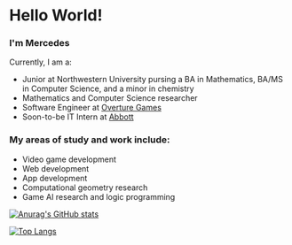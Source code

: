 # Hello World!

### I'm Mercedes
Currently, I am a:
- Junior at Northwestern University pursing a BA in Mathematics, BA/MS in Computer Science, and a minor in chemistry
- Mathematics and Computer Science researcher
- Software Engineer at [Overture Games](https://www.overture.games/)
- Soon-to-be IT Intern at [Abbott](https://www.abbott.com/)

### My areas of study and work include:
- Video game development
- Web development
- App development
- Computational geometry research
- Game AI research and logic programming

[![Anurag's GitHub stats](https://github-readme-stats.vercel.app/api?username=mercedes-sandu&show_icons=true&count_private=true&theme=tokyonight)](https://github.com/anuraghazra/github-readme-stats)

[![Top Langs](https://github-readme-stats-git-masterrstaa-rickstaa.vercel.app/api/top-langs/?username=mercedes-sandu&layout=compact&count_private=true&theme=tokyonight)](https://github.com/anuraghazra/github-readme-stats)